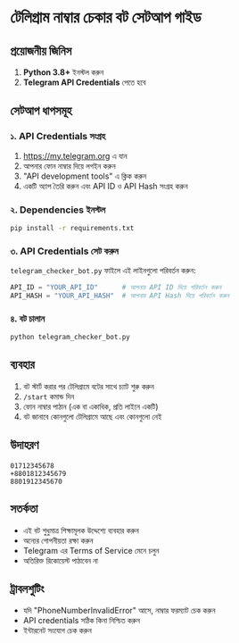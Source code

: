 # টেলিগ্রাম নাম্বার চেকার বট সেটআপ গাইড

## প্রয়োজনীয় জিনিস

1. **Python 3.8+** ইনস্টল করুন
2. **Telegram API Credentials** পেতে হবে

## সেটআপ ধাপসমূহ

### ১. API Credentials সংগ্রহ

1. https://my.telegram.org এ যান
2. আপনার ফোন নাম্বার দিয়ে লগইন করুন
3. "API development tools" এ ক্লিক করুন
4. একটি অ্যাপ তৈরি করুন এবং API ID ও API Hash সংগ্রহ করুন

### ২. Dependencies ইনস্টল

```bash
pip install -r requirements.txt
```

### ৩. API Credentials সেট করুন

`telegram_checker_bot.py` ফাইলে এই লাইনগুলো পরিবর্তন করুন:

```python
API_ID = "YOUR_API_ID"      # আপনার API ID দিয়ে পরিবর্তন করুন
API_HASH = "YOUR_API_HASH"  # আপনার API Hash দিয়ে পরিবর্তন করুন
```

### ৪. বট চালান

```bash
python telegram_checker_bot.py
```

## ব্যবহার

1. বট স্টার্ট করার পর টেলিগ্রামে বটের সাথে চ্যাট শুরু করুন
2. `/start` কমান্ড দিন
3. ফোন নাম্বার পাঠান (এক বা একাধিক, প্রতি লাইনে একটি)
4. বট জানাবে কোনগুলো টেলিগ্রামে আছে এবং কোনগুলো নেই

## উদাহরণ

```
01712345678
+8801812345679
8801912345670
```

## সতর্কতা

- এই বট শুধুমাত্র শিক্ষামূলক উদ্দেশ্যে ব্যবহার করুন
- অন্যের গোপনীয়তা রক্ষা করুন
- Telegram এর Terms of Service মেনে চলুন
- অতিরিক্ত রিকোয়েস্ট পাঠাবেন না

## ট্রাবলশুটিং

- যদি "PhoneNumberInvalidError" আসে, নাম্বার ফরম্যাট চেক করুন
- API credentials সঠিক কিনা নিশ্চিত করুন
- ইন্টারনেট সংযোগ চেক করুন

